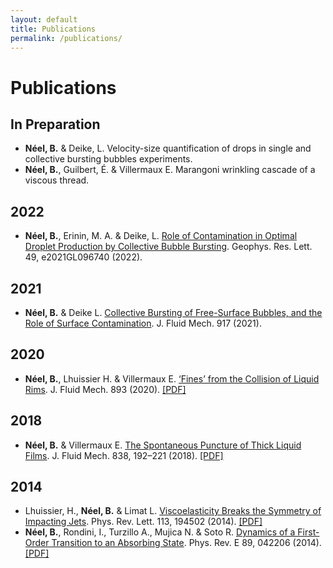 ```yaml
---
layout: default
title: Publications
permalink: /publications/
---
```



Publications
============


In Preparation
--------------

* **Néel, B.** & Deike, L. Velocity-size quantification of drops in single and collective bursting bubbles experiments.
* **Néel, B.**, Guilbert, É. & Villermaux E. Marangoni wrinkling cascade of a viscous thread.

2022
----
* **Néel, B.**, Erinin, M. A. & Deike, L. [Role of Contamination in Optimal Droplet Production by Collective Bubble Bursting](https://doi.org/10.1029/2021GL096740). Geophys. Res. Lett. 49, e2021GL096740 (2022).


2021
----
* **Néel, B.** & Deike L. [Collective Bursting of Free-Surface Bubbles, and the Role of Surface Contamination](https://doi.org/10.1017/jfm.2021.272). J. Fluid Mech. 917 (2021).

2020
----

* **Néel, B.**, Lhuissier H. & Villermaux E. [‘Fines’ from the Collision of Liquid Rims](https://doi.org/10.1017/jfm.2020.235). J. Fluid Mech. 893 (2020). [[PDF]](/papers/Neel2020.pdf)


2018
----

* **Néel, B.** & Villermaux E. [The Spontaneous Puncture of Thick Liquid Films](https://doi.org/10.1017/jfm.2017.877). J. Fluid Mech. 838, 192–221 (2018). [[PDF]](/papers/Neel2018.pdf)


2014
----

* Lhuissier, H., **Néel, B.** & Limat L. [Viscoelasticity Breaks the Symmetry of Impacting Jets](https://doi.org/10.1103/PhysRevLett.113.194502). Phys. Rev. Lett. 113, 194502 (2014). [[PDF]](/papers/Lhuissier2014.pdf)
* **Néel, B.**, Rondini, I., Turzillo A., Mujica N. & Soto R. [Dynamics of a First-Order Transition to an Absorbing State](https://doi.org/10.1103/PhysRevE.89.042206). Phys. Rev. E 89, 042206 (2014). [[PDF]](/papers/Neel2014.pdf)
